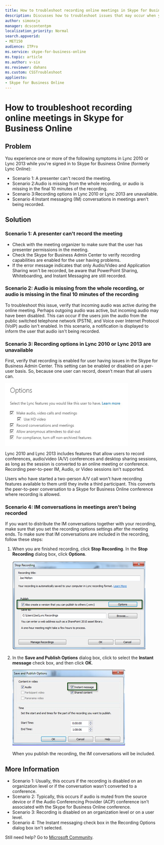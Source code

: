 ```yaml
---
title: How to troubleshoot recording online meetings in Skype for Business Online
description: Discusses how to troubleshoot issues that may occur when you record online meetings in Lync 2010 or Lync 2013 while you're signed in to Skype for Business Online.
author: simonxjx
manager: dcscontentpm
localization_priority: Normal
search.appverid: 
- MET150
audience: ITPro
ms.service: skype-for-business-online
ms.topic: article
ms.author: v-six
ms.reviewer: dahans
ms.custom: CSSTroubleshoot
appliesto:
- Skype for Business Online
---
```


# How to troubleshoot recording online meetings in Skype for Business Online

## Problem

You experience one or more of the following symptoms in Lync 2010 or Lync 2013 while you're signed in to Skype for Business Online (formerly Lync Online):

- Scenario 1: A presenter can't record the meeting.   
- Scenario 2:Audio is missing from the whole recording, or audio is missing in the final 10 minutes of the recording.   
- Scenario 3:Recording options in Lync 2010 or Lync 2013 are unavailable.   
- Scenario 4:Instant messaging (IM) conversations in meetings aren't being recorded.   

## Solution

### Scenario 1: A presenter can't record the meeting

- Check with the meeting organizer to make sure that the user has presenter permissions in the meeting.    
- Check the Skype for Business Admin Center to verify recording capabilities are enabled for the user having problems.   
- If the error message indicates that only Audio/Video and Application Sharing won't be recorded, be aware that PowerPoint Sharing, Whiteboarding, and Instant Messaging are still recorded.   

### Scenario 2: Audio is missing from the whole recording, or audio is missing in the final 10 minutes of the recording

To troubleshoot this issue, verify that incoming audio was active during the online meeting. Perhaps outgoing audio was active, but incoming audio may have been disabled. This can occur if the users join the audio from the public switched telephone network (PSTN), and Voice over Internet Protocol (VoIP) audio isn't enabled. In this scenario, a notification is displayed to inform the user that audio isn't being recorded.

### Scenario 3: Recording options in Lync 2010 or Lync 2013 are unavailable

First, verify that recording is enabled for user having issues in the Skype for Business Admin Center. This setting can be enabled or disabled on a per-user basis. So, because one user can record, doesn’t mean that all users can.

![Screen shot of Lync features settings ](./media/troubleshoot-recording-online-meetings/enable-recording.jpg)

Lync 2010 and Lync 2013 includes features that allow users to record conferences, audio/video (A/V) conferences and desktop sharing sessions, as long as the session is converted to an online meeting or conference. Recording peer-to-peer IM, Audio, or Video sessions isn't supported.

Users who have started a two-person A/V call won't have recording features available to them until they invite a third participant. This converts the peer-to-peer conversation to a Skype for Business Online conference where recording is allowed.

### Scenario 4: IM conversations in meetings aren't being recorded

If you want to distribute the IM conversations together with your recording, make sure that you set the recording options settings after the meeting ends. To make sure that IM conversations are included in the recording, follow these steps:

1. When you are finished recording, click **Stop Recording**. In the **Stop Recording** dialog box, click **Options**.

    ![Screen shot of the Stop Recording dialog box ](./media/troubleshoot-recording-online-meetings/stop-recording.png)   
2. In the **Save and Publish Options** dialog box, click to select the **Instant message** check box, and then click **OK**.

    ![Screen shot of the Save and Publish Options dialog box ](./media/troubleshoot-recording-online-meetings/instant-message.png)

    When you publish the recording, the IM conversations will be included.   

## More Information

- Scenario 1: Usually, this occurs if the recording is disabled on an organization level or if the conversation wasn't converted to a conference.   
- Scenario 2: Typically, this occurs if audio is muted from the source device or if the Audio Conferencing Provider (ACP) conference isn't associated with the Skype for Business Online conference.   
- Scenario 3: Recording is disabled on an organization level or on a user level.   
- Scenario 4: The Instant messaging check box in the Recording Options dialog box isn't selected.   

Still need help? Go to [Microsoft Community](https://answers.microsoft.com/).
